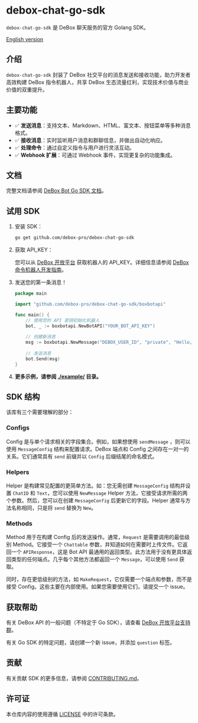 # debox-chat-go-sdk

`debox-chat-go-sdk` 是 DeBox 聊天服务的官方 Golang SDK。

[English version](./README_EN.md) 

## 介绍

`debox-chat-go-sdk` 封装了 DeBox 社交平台的消息发送和接收功能，助力开发者高效构建 DeBox 指令机器人，共享 DeBox 生态流量红利，实现技术价值与商业价值的双重提升。

## 主要功能

- ✅ **发送消息**：支持文本、Markdown、HTML、富文本、按钮菜单等多种消息格式。
- ✅ **接收消息**：实时监听用户消息和群聊信息，并做出自动化响应。
- ✅ **处理命令**：通过自定义指令与用户进行灵活互动。
- ✅ **Webhook 扩展**：可通过 Webhook 事件，实现更复杂的功能集成。

## 文档

完整文档请参阅 [DeBox Bot Go SDK 文档](https://docs.debox.pro/GO-SDK/)。

## 试用 SDK

1. 安装 SDK：
   
    ```sh
    go get github.com/debox-pro/debox-chat-go-sdk
    ```
2. 获取 API_KEY：
   
   您可以从 [DeBox 开放平台](https://developer.debox.pro/) 获取机器人的 API_KEY。详细信息请参阅 [DeBox 命令机器人开发指南](https://docs.debox.pro/APIs/BotGuide/)。
3. 发送您的第一条消息！
    ```go
    package main

    import "github.com/debox-pro/debox-chat-go-sdk/boxbotapi"

    func main() {
        // 使用您的 API 密钥初始化机器人
        bot, _ := boxbotapi.NewBotAPI("YOUR_BOT_API_KEY")
        
        // 创建新消息
        msg := boxbotapi.NewMessage("DEBOX_USER_ID", "private", "Hello, DeBox!")
        
        // 发送消息
        bot.Send(msg)
    }
    ``` 
4. **更多示例，请参阅 [./example/](./example/) 目录。**

## SDK 结构

该库有三个需要理解的部分：

### Configs

Config 是与单个请求相关的字段集合。例如，如果想使用 `sendMessage` ，则可以使用 `MessageConfig` 结构来配置请求。DeBox 端点和 Config 之间存在一对一的关系。它们通常具有 `send` 前缀并以 `Config` 后缀结尾的命名模式。

### Helpers

Helper 是构建常见配置的更简单方法。如：您无需创建 `MessageConfig` 结构并设置 `ChatID` 和 `Text`，您可以使用 `NewMessage` Helper 方法，它接受请求所需的两个参数。然后，您可以在创建 `MessageConfig` 后更新它的字段。Helper 通常与方法名称相同，只是将 `send` 替换为 `New`。

### Methods

Method 用于在构建 Config 后的发送操作。通常，`Request` 是需要调用的最低级别 Method。它接受一个 `Chattable` 参数，并知道如何在需要时上传文件。它返回一个 `APIResponse`，这是 Bot API 最通用的返回类型。此方法用于没有更具体返回类型的任何端点。几乎每个其他方法都返回一个 `Message`，可以使用 `Send` 获取。

同时，存在更低级别的方法，如 `MakeRequest`，它仅需要一个端点和参数，而不是接受 Config。这些主要在内部使用。如果您需要使用它们，请提交一个 issue。

## 获取帮助

有关 DeBox API 的一般问题（不特定于 Go SDK），请查看 [DeBox 开放平台支持群](https://m.debox.pro/group?id=cc0onr82)。

有关 Go SDK 的特定问题，请创建一个新 issue，并添加 `question` 标签。

## 贡献

有关贡献 SDK 的更多信息，请参阅 [CONTRIBUTING.md](./CONTRIBUTING.md)。

## 许可证

本仓库内容的使用遵循 [LICENSE](./LICENSE) 中的许可条款。
